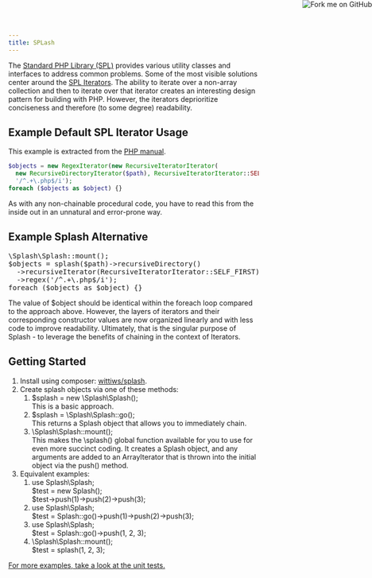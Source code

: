 ```yaml
---
title: SPLash
---
```


The <a href="http://www.php.net/manual/en/intro.spl.php">Standard PHP Library (SPL)</a> provides various utility classes and interfaces to address common problems. Some of the most visible solutions center around the <a href="http://www.php.net/manual/en/spl.iterators.php">SPL Iterators</a>. The ability to iterate over a non-array collection and then to iterate over that iterator creates an interesting design pattern for building with PHP. However, the iterators deprioritize conciseness and therefore (to some degree) readability.

<a href="https://github.com/wittiws/splash"><img alt="Fork me on GitHub" src="https://s3.amazonaws.com/github/ribbons/forkme_right_red_aa0000.png" style="position: absolute; top: 0; right: 0; border: 0;" /></a>

## Example Default SPL Iterator Usage

This example is extracted from the <a href="http://www.php.net/manual/en/class.recursivedirectoryiterator.php">PHP manual</a>.

```php 
$objects = new RegexIterator(new RecursiveIteratorIterator(
  new RecursiveDirectoryIterator($path), RecursiveIteratorIterator::SELF_FIRST),
  '/^.+\.php$/i');
foreach ($objects as $object) {}
```

As with any non-chainable procedural code, you have to read this from the inside out in an unnatural and error-prone way.

## Example Splash Alternative

<pre class="brush:php">
\Splash\Splash::mount();
$objects = splash($path)-&gt;recursiveDirectory()
  -&gt;recursiveIterator(RecursiveIteratorIterator::SELF_FIRST)
  -&gt;regex('/^.+\.php$/i');
foreach ($objects as $object) {}</pre>
<p>The value of $object should be identical within the foreach loop compared to the approach above. However, the layers of iterators and their corresponding constructor values are now organized linearly and with less code to improve readability. Ultimately, that is the singular purpose of Splash - to leverage the benefits of chaining in the context of Iterators.</p>
<h2>
	Getting Started</h2>
<ol><li>
		Install using composer: <a href="https://packagist.org/packages/wittiws/splash">wittiws/splash</a>.</li>
	<li>
		Create splash objects via one of these methods:
		<ol><li>
				$splash = new \Splash\Splash();<br />
				This is a basic approach.</li>
			<li>
				$splash = \Splash\Splash::go();<br />
				This returns a Splash object that allows you to immediately chain.</li>
			<li>
				\Splash\Splash::mount();<br />
				This makes the \splash() global function available for you to use for even more succinct coding. It creates a Splash object, and any arguments are added to an ArrayIterator that is thrown into the initial object via the push() method.</li>
		</ol></li>
	<li>
		Equivalent examples:
		<ol><li>
				use Splash\Splash;<br />
				$test = new Splash();<br />
				$test-&gt;push(1)-&gt;push(2)-&gt;push(3);</li>
			<li>
				use Splash\Splash;<br />
				$test = Splash::go()-&gt;push(1)-&gt;push(2)-&gt;push(3);</li>
			<li>
				use Splash\Splash;<br />
				$test = Splash::go()-&gt;push(1, 2, 3);</li>
			<li>
				\Splash\Splash::mount();<br />
				$test = splash(1, 2, 3);</li>
		</ol></li>
</ol><p><a href="https://github.com/wittiws/splash/tree/master/src/Tests">For more examples, take a look at the unit tests.</a></p>
</div></div></div>  </div>
</div>
